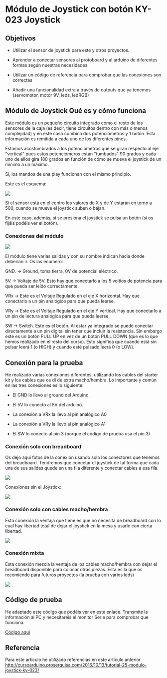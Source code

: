 # Módulo de Joystick con botón KY-023 Joystick

## Objetivos 

* Utilizar el sensor de joystick para este y otros proyectos. 

* Aprender a conectar sensores al protoboard y al arduino de diferentes formas según nuestras necesidades.

* Utilizar un código de referencia para comprobar que las conexiones son correctas 

* Añadir una funcionalidad extra a través de outputs que ya tenemos (servomotor, motor 9V, leds, ledRGB)

## Módulo de Joystick Qué es y cómo funciona

Este módulo es un pequeño circuito integrado como el resto de los sensores de la caja (es decir, tiene circuitos dentro con más o menos complejidad) y en este caso combina dos potenciómetros y 1 botón. Esta información es remitida a cada uno de los diferentes pines. 

Estamos acostumbrados a los potenciómetros que se giran respecto al eje "vertical" pues estos potenciómeros están "tumbados" 90 grados y cada uno de ellos gira 180 grados en función de cómo se mueva el joystick de un mínimo a un máximo. 

Sí, los mandos de una play funcionan con el mismo principio. 

Este es el esquema:

![](https://raw.githubusercontent.com/d-prieto/arduinoCourse/main/Images/Esquema%20JK-023.jpg)

Si el sensor está en el centro los valores de X y de Y estarán en torno a 500, cuando se mueve el joystick suben o bajan. 

En este caso, además, si se presiona el joystick se pulsa un botón (si os fijáis podéis ver el botón). 

### Conexiones del módulo

![](https://raw.githubusercontent.com/d-prieto/arduinoCourse/main/Images/Joystick03.JPG)

El módulo tiene varias salidas y con su nombre indican hacia donde deberían ir. Os las enumero:

GND. -> Ground, toma tierra, 0V de potencial eléctrico. 

5V -> Voltaje de 5V. Esto hay que conectarlo a los 5 voltios de potencia para que pueda ser leído correctamente. 

VRx -> Este es el Voltaje Regulado en el eje X horizontal. Hay que conectarlo a un pin analógico para que pueda leerse.  

VRy -> Este es el Voltaje Regulado en el eje Y vertical. Hay que conectarlo a un pin de lectura analógica para que pueda leerse. 

SW -> Switch. Este es el botón. Al estar ya integrado se puede conectar directamente a un pin digital sin tener que incluir la resistencia. Sin embargo este es un botón PULL UP en vez de un botón PULL DOWN (que es lo que hemos realizado en el resto del curso). Esto significa que cuando está sin pulsar leerá 1 (o HIGH) y cuando esté pulsado leerá 0 (o LOW). 

## Conexión para la prueba

He realizado varias conexiones diferentes, utilizando los cables del starter kit y los cables que os dí de extra macho/hembra. Lo importante y común en las tres conexiones es lo siguiente:

* El GND lo llevo al ground del Arduino.

* El 5V lo conecto al 5V del arduino. 

* La conexión a VRx la llevo al pin analógico A0

* La conexión a VRy la llevo al pin analógico A1

* El SW lo conecto al pin 3 (porque el código de prueba usa el pin 3)

### Conexión solo con breadboard 

Os dejo aquí fotos de la conexión usando solo los conectores que tenemos del breadboard. Tendremos que conectar el joystick de tal forma que cada una de sus salidas quede en una fila diferente y conectar cables a esa fila. 


![](https://raw.githubusercontent.com/d-prieto/arduinoCourse/main/Images/Joystick05.JPG)

Conexiones sin el Joystick: 

![](https://raw.githubusercontent.com/d-prieto/arduinoCourse/main/Images/Joystick04.JPG)

### Conexión solo con cables macho/hembra

Esta conexión la ventaja que tiene es que no necesita de breadboard con lo cual hay libertad total de dejar el joystick en la mesa y usarlo con cierta libertad. 

![](https://raw.githubusercontent.com/d-prieto/arduinoCourse/main/Images/Joystick02.JPG)

### Conexión mixta

Esta conexión mezcla la ventaja de los cables macho/hembra con dejar el breadboard disponible para colocar otras piezas. Esta es la que os recomiendo para futuros proyectos (la prueba con varios leds)

![](https://raw.githubusercontent.com/d-prieto/arduinoCourse/main/Images/Joystick01.JPG)

## Código de prueba 

He adaptado este código que podéis ver en este enlace. Transmite la información al PC y necesitaréis el monitor Serie para comprobar que funciona. 

[Código aquí](https://github.com/d-prieto/arduinoCourse/blob/main/joysticktest.ino)


## Referencia 

Para este articulo he utilizado referencias en este artículo anterior http://cursoarduino.proserquisa.com/2016/10/13/tutorial-25-modulo-joystick-ky-023/
